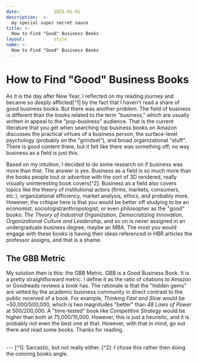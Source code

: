 ```yaml
---
date:             2025-01-01
description:  >-
  my special super secret sauce
title: >-
  How to Find "Good" Business Books
layout:           style
name: >-
  How to Find "Good" Business Books
---
```


# How to Find "Good" Business Books

As it is the day after New Year, I reflected on my reading journey and became so *deeply* afflicted[^1] by the fact that I haven't read a share of good business books. But there was another problem. The field of business is different than the books related to the term "business," which are usually written in appeal to the "pop-business" audience. That is the current literature that you get when searching top business books on Amazon discusses the practical virtues of a business person, the surface-level psychology (probably on the "grindset"), and broad organizational "stuff". There is good content there, but it felt like there was something off; no way business as a field is just this.

Based on my intuition, I decided to do some research on if business was more than that. The answer is yes. Business as a field is so much more than the books people tout or advertise with the sort of 3D rendered, really visually uninteresting book covers[^2]. Business as a field also covers topics like the theory of institutional actors (firms, markets, consumers, etc.), organizational efficiency, market analysis, ethics, and probably more. However, the critique here is that you would be better off studying to be an economist, sociologist/anthropologist, or even philosopher as the "good" books: *The Theory of Industrial Organization*, *Democratizing Innovation*, *Organizational Culture and Leadership*, and so on is never assigned in an undergraduate business degree; maybe an MBA. The most you would engage with these books is having their ideas referenced in HBR articles the professor assigns, and that is a shame.

## The GBB Metric

My solution then is this: the GBB Metric. GBB is a Good Business Book. It is a pretty straightforward metric. I define it as the ratio of citations to Amazon or Goodreads reviews a book has. The rationale is that the "hidden gems" are vetted by the academic business community in direct contrast to the public received of a book. For example, *Thinking Fast and Slow* would be ~50,000/500,000, which is two magnitudes "better" than *48 Laws of Power* at 500/200,000. A "time-tested" book like *Competitive Strategy* would be higher than both at 75,000/15,000. However, this is just a heuristic, and it is probably not even the best one at that. However, with that in mind, go out there and read some books. Thanks for reading.

<br/>
---
[^1]: Sarcastic, but not really either.
[^2]: I chose this rather then doing the coloring books angle.
